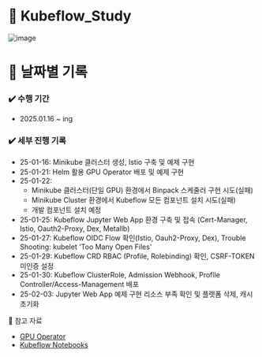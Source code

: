 # 🐳 Kubeflow_Study

![image](https://github.com/user-attachments/assets/5d03e3c4-8a17-4d0a-bf37-c11bb21aa3f1)

# 📅 날짜별 기록<br>

### ✔️ 수행 기간
- 2025.01.16 ~ ing

### ✔️ 세부 진행 기록
- 25-01-16: Minikube 클러스터 생성, Istio 구축 및 예제 구현  
- 25-01-21: Helm 활용 GPU Operator 배포 및 예제 구현  
- 25-01-22: 
  - Minikube 클러스터(단일 GPU) 환경에서 Binpack 스케줄러 구현 시도(실패)  
  - Minikube Cluster 환경에서 Kubeflow 모든 컴포넌트 설치 시도(실패)  
  - 개발 컴포넌트 설치 예정  
- 25-01-25: Kubeflow Jupyter Web App 환경 구축 및 접속 (Cert-Manager, Istio, Oauth2-Proxy, Dex, Metallb)  
- 25-01-27: Kubeflow OIDC Flow 확인(Istio, Oauh2-Proxy, Dex), Trouble Shooting: kubelet 'Too Many Open Files'
- 25-01-29: Kubeflow CRD RBAC (Profile, Rolebinding) 확인, CSRF-TOKEN 미인증 설정
- 25-01-30: Kubeflow ClusterRole, Admission Webhook, Profile Controller/Access-Management 배포
- 25-02-03: Jupyter Web App 예제 구현 리소스 부족 확인 및 플랫폼 삭제, 캐시 초기화

📒 참고 자료<br>

- [GPU Operator](https://heumsi.github.io/blog/posts/setup-gpu-env-in-k8s/)
- [Kubeflow Notebooks](https://www.kubeflow.org/docs/components/notebooks/)
